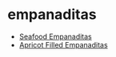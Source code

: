 # empanaditas

 * [Seafood Empanaditas](../index/s/seafood-empanaditas-242309.json)
 * [Apricot Filled Empanaditas](../index/a/apricot-filled-empanaditas.json)
